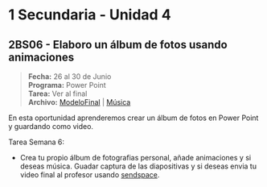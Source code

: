 # 1 Secundaria - Unidad 4


<div class="currentTheme">

## 2BS06 - Elaboro un álbum de fotos usando animaciones

> **Fecha:** 26 al 30 de Junio<br> **Programa:** Power Point<br> **Tarea:** Ver al final<br> **Archivo:** [ModeloFinal](https://github.com/israelcueva/colegio-docs/blob/67007522c14692eed50dfc3237c56663c29c477b/docs/1-secundaria/archivos/Unidad4/2BS06-Modelo-Final.pdf ':include :type=code') | [Música](https://gospeljingle.com/music-mp3/coldplay-hymn-for-the-weekend/)

En esta oportunidad aprenderemos crear un álbum de fotos en Power Point y guardando como video.

Tarea Semana 6:

- Crea tu propio álbum de fotografias personal, añade animaciones y si deseas música. Guadar captura de las diapositivas y si deseas envia tu video final al profesor usando [sendspace](https://m.sendspace.com/).

</div>